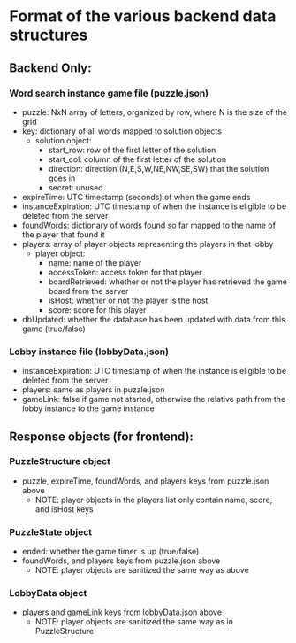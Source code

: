 # Format of the various backend data structures

## Backend Only:
### Word search instance game file (puzzle.json)
- puzzle: NxN array of letters, organized by row, where N is the size of the grid
- key: dictionary of all words mapped to solution objects
    - solution object: 
        - start_row: row of the first letter of the solution
        - start_col: column of the first letter of the solution
        - direction: direction (N,E,S,W,NE,NW,SE,SW) that the solution goes in
        - secret: unused
- expireTime: UTC timestamp (seconds) of when the game ends
- instanceExpiration: UTC timestamp of when the instance is eligible to be deleted from the server
- foundWords: dictionary of words found so far mapped to the name of the player that found it
- players: array of player objects representing the players in that lobby
    - player object:
        - name: name of the player
        - accessToken: access token for that player
        - boardRetrieved: whether or not the player has retrieved the game board from the server
        - isHost: whether or not the player is the host
        - score: score for this player
- dbUpdated: whether the database has been updated with data from this game (true/false)
### Lobby instance file (lobbyData.json)
- instanceExpiration: UTC timestamp of when the instance is eligible to be deleted from the server
- players: same as players in puzzle.json
- gameLink: false if game not started, otherwise the relative path from the lobby instance to the game instance

## Response objects (for frontend):
### PuzzleStructure object
- puzzle, expireTime, foundWords, and players keys from puzzle.json above
    - NOTE: player objects in the players list only contain name, score, and isHost keys
### PuzzleState object
- ended: whether the game timer is up (true/false)
- foundWords, and players keys from puzzle.json above
    - NOTE: player objects are sanitized the same way as above

### LobbyData object
- players and gameLink keys from lobbyData.json above
    - NOTE: player objects are sanitized the same way as in PuzzleStructure